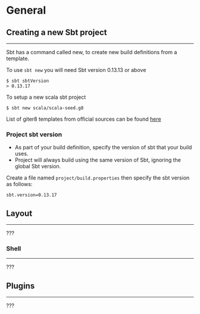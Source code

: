 # General

## Creating a new Sbt project
___

Sbt has a command called new, to create new build definitions from a template.

To use `sbt new` you will need Sbt version 0.13.13 or above

	$ sbt sbtVersion
	> 0.13.17

To setup a new scala sbt project

	$ sbt new scala/scala-seed.g8

List of giter8 templates from official sources can be found [here](https://github.com/foundweekends/giter8/wiki/giter8-templates)

### Project sbt version
- As part of your build definition, specify the version of sbt that your build uses.
- Project will always build using the same version of Sbt, ignoring the global Sbt version.

Create a file named `project/build.properties` then specify the sbt version as follows:

	sbt.version=0.13.17

## Layout
___

???

### Shell
___

???

## Plugins
___

???
